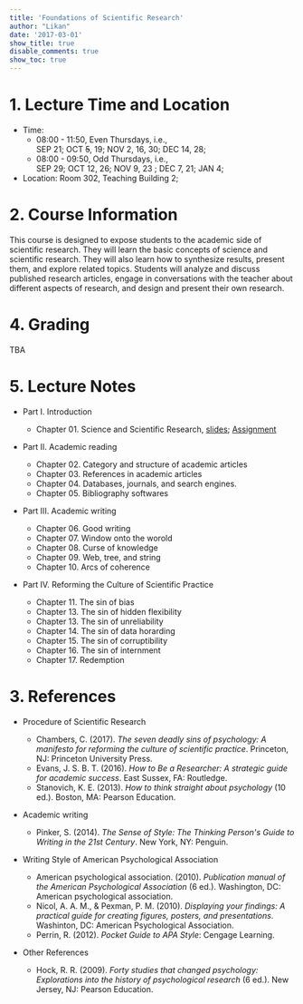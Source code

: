 ```yaml
---
title: 'Foundations of Scientific Research'
author: "Likan"
date: '2017-03-01'
show_title: true
disable_comments: true
show_toc: true
---
```

# 1. Lecture Time and Location
- Time:
    - 08:00 - 11:50, Even Thursdays, i.e., <br>
      SEP 21; OCT ~~5~~, 19; NOV 2, 16, 30; DEC 14, 28;
    - 08:00 - 09:50, Odd Thursdays, i.e., <br>
      SEP 29; OCT 12, 26; NOV 9, 23 ; DEC  7, 21; JAN 4;
- Location: Room 302, Teaching Building 2;

# 2. Course Information

This course is designed to expose students to the academic side of scientific research. They will learn the basic concepts of science and scientific research. They will also learn how to synthesize results, present them, and explore related topics. Students will analyze and discuss published research articles, engage in conversations with the teacher about different aspects of research, and design and present their own research.

# 4. Grading

TBA

# 5. Lecture Notes

- Part I. Introduction
    - Chapter 01. Science and Scientific Research, [slides](https://foundscires.likan.info/Sci.Res.CH.01.pdf); [Assignment](https://foundscires.likan.info/Assignment_01.pdf)

- Part II. Academic reading
    - Chapter 02. Category and structure of academic articles
    - Chapter 03. References in academic articles
    - Chapter 04. Databases, journals, and search engines.
    - Chapter 05. Bibliography softwares

- Part III. Academic writing
    - Chapter 06. Good writing
    - Chapter 07. Window onto the worold
    - Chapter 08. Curse of knowledge
    - Chapter 09. Web, tree, and string
    - Chapter 10. Arcs of coherence

- Part IV. Reforming the Culture of Scientific Practice
    - Chapter 11. The sin of bias
    - Chapter 13. The sin of hidden flexibility
    - Chapter 13. The sin of unreliability
    - Chapter 14. The sin of data horarding
    - Chapter 15. The sin of corruptibility
    - Chapter 16. The sin of internment
    - Chapter 17. Redemption

# 3. References

- Procedure of Scientific Research
    - Chambers, C. (2017). *The seven deadly sins of psychology: A manifesto for reforming the culture of scientific practice*. Princeton, NJ: Princeton University Press.
    - Evans, J. S. B. T. (2016). *How to Be a Researcher: A strategic guide for academic success*. East Sussex, FA: Routledge.
    - Stanovich, K. E. (2013). *How to think straight about psychology* (10 ed.). Boston, MA: Pearson Education.

- Academic writing
    - Pinker, S. (2014). *The Sense of Style: The Thinking Person's Guide to Writing in the 21st Century*. New York, NY: Penguin.

- Writing Style of American Psychological Association
    - American psychological association. (2010). *Publication manual of the American Psychological Association* (6 ed.). Washington, DC: American psychological association.
    - Nicol, A. A. M., & Pexman, P. M. (2010). *Displaying your findings: A practical guide for creating figures, posters, and presentations*. Washinton, DC: American Psychological Association.
    - Perrin, R. (2012). *Pocket Guide to APA Style*: Cengage Learning.

- Other References
    - Hock, R. R. (2009). *Forty studies that changed psychology: Explorations into the history of psychological research* (6 ed.). New Jersey, NJ: Pearson Education.
